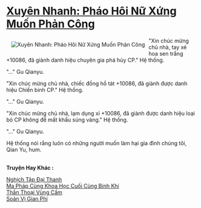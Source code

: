<a href="https://truyentiki.com/xuyen-nhanh-phao-hoi-nu-xung-muon-phan-cong.30533/" title="Xuyên Nhanh: Pháo Hôi Nữ Xứng Muốn Phản Công"><h1>Xuyên Nhanh: Pháo Hôi Nữ Xứng Muốn Phản Công</h1></a><div style="display:table"><img align="right" style="float: left; padding: 10px;" src="https://truyentiki.com/a/img/str/src/30533.jpg" alt="Xuyên Nhanh: Pháo Hôi Nữ Xứng Muốn Phản Công">"Xin chúc mừng chủ nhà, tay xé hoa sen trắng +10086, đã giành danh hiệu chuyên gia phá hủy CP." Hệ thống. <p></p> "..." Gu Qianyu. <p></p> "Xin chúc mừng chủ nhà, chiếc đồng hồ tát +10086, đã giành được danh hiệu Chiến binh CP." Hệ thống. <p></p> "..." Gu Qianyu. <p></p> "Xin chúc mừng chủ nhà, lạm dụng xỉ +10086, đã giành được danh hiệu loại bỏ CP không để mất khẩu súng vàng." Hệ thống. <p></p> "..." Gu Qianyu. <p></p> Hệ thống nói rằng luôn có những người muốn làm hại gia đình chúng tôi, Qian Yu, hum.</div><p><br><b>Truyện Hay Khác :</b></p><a href="https://truyentiki.com/nghich-tap-dai-thanh.30532/" alt="Nghịch Tập Đại Thanh">Nghịch Tập Đại Thanh</a><br/><a href="https://github.com/nownovels/truyenhay/tree/master/truyenhay/30509/README.md" alt="Ma Pháp Cùng Khoa Học Cuối Cùng Binh Khí">Ma Pháp Cùng Khoa Học Cuối Cùng Binh Khí</a><br/><a href="https://www.scoop.it/topic/nownovels/p/4119039076/2020/06/13/truyen-than-thoai-vung-cam" alt="Thần Thoại Vùng Cấm">Thần Thoại Vùng Cấm</a><br/><a href="https://github.com/nownovels/truyenhay/tree/master/truyenhay/30666/README.md" alt="Soán Vị Gian Phi">Soán Vị Gian Phi</a><br/>